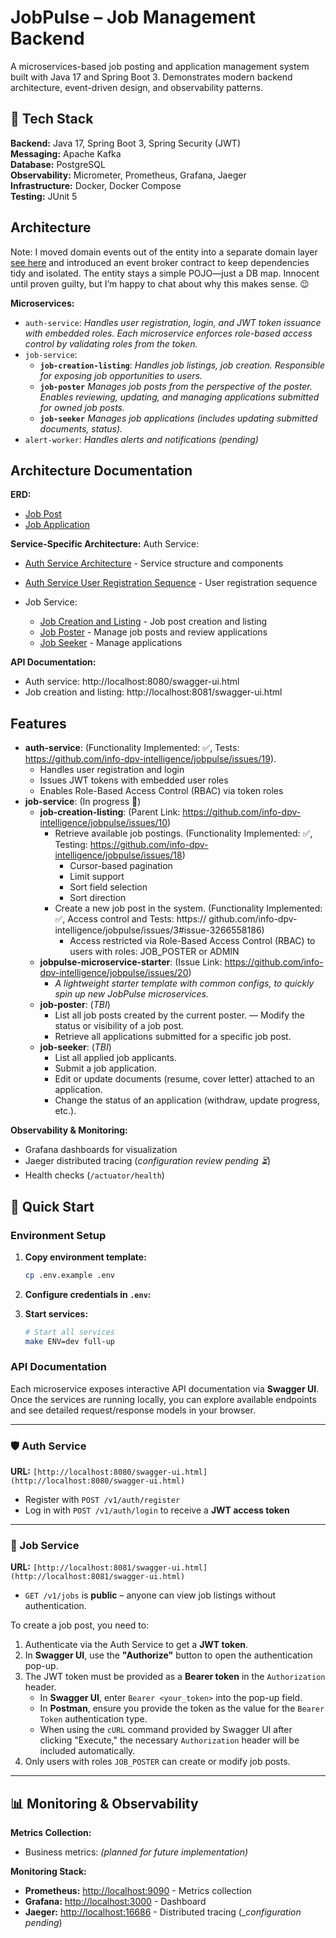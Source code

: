 # JobPulse – Job Management Backend

A microservices-based job posting and application management system built with Java 17 and Spring Boot 3. Demonstrates modern backend architecture, event-driven design, and observability patterns.

## 🚀 Tech Stack

**Backend:** Java 17, Spring Boot 3, Spring Security (JWT)  
**Messaging:** Apache Kafka  
**Database:** PostgreSQL  
**Observability:** Micrometer, Prometheus, Grafana, Jaeger  
**Infrastructure:** Docker, Docker Compose  
**Testing:** JUnit 5  

## Architecture

Note: I moved domain events out of the entity into a separate domain layer [see here](https://github.com/info-dpv-intelligence/jobpulse/blob/main/auth-service/src/main/java/com/jobpulse/auth_service/service/module/event/UserRegistrationDomainLayer.java#L85) and introduced an event broker contract to keep dependencies tidy and isolated.
The entity stays a simple POJO—just a DB map.
Innocent until proven guilty, but I’m happy to chat about why this makes sense. 😉

**Microservices:**
- `auth-service`:
   _Handles user registration, login, and JWT token issuance with embedded roles. Each microservice enforces role-based access control by validating roles from the token._
- `job-service`:
   - **`job-creation-listing`**:
      _Handles job listings, job creation. Responsible for exposing job opportunities to users._
   - **`job-poster`**
      _Manages job posts from the perspective of the poster. Enables reviewing, updating, and managing applications submitted for owned job posts._
   - **`job-seeker`**
      _Manages job applications (includes updating submitted documents, status)._
- `alert-worker`:
   _Handles alerts and notifications (pending)_

## Architecture Documentation
**ERD:**
- [Job Post](docs/job-service/database-design/job_post.puml)
- [Job Application](docs/job-service/database-design/job_application.puml)

**Service-Specific Architecture:**
Auth Service:
   - [Auth Service Architecture](docs/auth-service/auth-service.puml) - Service structure and components
   - [Auth Service User Registration Sequence](docs/auth-service/sequence.puml) - User registration sequence

- Job Service:
   - [Job Creation and Listing](docs/job-service/job-creation-listing/design.puml) - Job post creation and listing
   - [Job Poster](docs/job-service/job-poster/design.puml) - Manage job posts and review applications
   - [Job Seeker](docs/job-service/job-seeker/design.puml) - Manage applications

**API Documentation:**
- Auth service: http://localhost:8080/swagger-ui.html
- Job creation and listing: http://localhost:8081/swagger-ui.html

## Features
   - **auth-service**: (Functionality Implemented: ✅, Tests: https://github.com/info-dpv-intelligence/jobpulse/issues/19). 
      - Handles user registration and login
      - Issues JWT tokens with embedded user roles
      - Enables Role-Based Access Control (RBAC) via token roles
   - **job-service**: (In progress 🚧)
      - **job-creation-listing**: (Parent Link: https://github.com/info-dpv-intelligence/jobpulse/issues/10)
         - Retrieve available job postings. (Functionality Implemented: ✅, Testing: https://github.com/info-dpv-intelligence/jobpulse/issues/18)
            - Cursor-based pagination
            - Limit support
            - Sort field selection
            - Sort direction
         - Create a new job post in the system. (Functionality Implemented: ✅, Access control and Tests: https://
         github.com/info-dpv-intelligence/jobpulse/issues/3#issue-3266558186)
            - Access restricted via Role-Based Access Control (RBAC) to users with roles: JOB_POSTER or ADMIN
      - **jobpulse-microservice-starter**: (Issue Link: https://github.com/info-dpv-intelligence/jobpulse/issues/20)
        - _A lightweight starter template with common configs, to quickly spin up new JobPulse microservices._
      - **job-poster**: (_TBI_)
         - List all job posts created by the current poster.
         — Modify the status or visibility of a job post.
         - Retrieve all applications submitted for a specific job post.
      - **job-seeker**: (_TBI_)
         - List all applied job applicants.
         - Submit a job application.
         - Edit or update documents (resume, cover letter) attached to an application.
         - Change the status of an application (withdraw, update progress, etc.).

**Observability & Monitoring:**
- Grafana dashboards for visualization
- Jaeger distributed tracing (_configuration review pending ⏳_)
- Health checks (`/actuator/health`) 

## 🔧 Quick Start

### Environment Setup
1. **Copy environment template:**
   ```bash
   cp .env.example .env
   ```

2. **Configure credentials in `.env`:**

3. **Start services:**
   ```bash
   # Start all services
   make ENV=dev full-up
   ```

### API Documentation

Each microservice exposes interactive API documentation via **Swagger UI**. Once the services are running locally, you can explore available endpoints and see detailed request/response models in your browser.

---

### 🛡️ Auth Service  
**URL:** `[http://localhost:8080/swagger-ui.html](http://localhost:8080/swagger-ui.html)`

* Register with `POST /v1/auth/register`
* Log in with `POST /v1/auth/login` to receive a **JWT access token**

---

### 📄 Job Service  
**URL:** `[http://localhost:8081/swagger-ui.html](http://localhost:8081/swagger-ui.html)`

* `GET /v1/jobs` is **public** – anyone can view job listings without authentication.

To create a job post, you need to:

1.  Authenticate via the Auth Service to get a **JWT token**.
2.  In **Swagger UI**, use the **"Authorize"** button to open the authentication pop-up.
3.  The JWT token must be provided as a **Bearer token** in the `Authorization` header.
    * In **Swagger UI**, enter `Bearer <your_token>` into the pop-up field.
    * In **Postman**, ensure you provide the token as the value for the `Bearer Token` authentication type.
    * When using the `cURL` command provided by Swagger UI after clicking "Execute," the necessary `Authorization` header will be included automatically.
4.  Only users with roles `JOB_POSTER` can create or modify job posts.

---

## 📊 Monitoring & Observability

**Metrics Collection:**
- Business metrics: *(planned for future implementation)*

**Monitoring Stack:**
- **Prometheus:** [http://localhost:9090](http://localhost:9090) - Metrics collection
- **Grafana:** [http://localhost:3000](http://localhost:3000) - Dashboard
- **Jaeger:** [http://localhost:16686](http://localhost:16686) - Distributed tracing (__configuration pending_)
